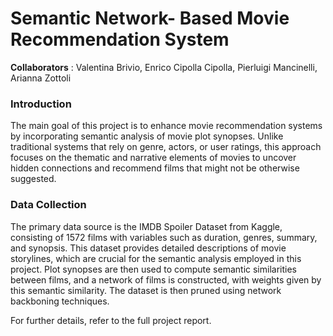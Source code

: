 # Semantic Network- Based Movie Recommendation System

**Collaborators** : Valentina Brivio, Enrico Cipolla Cipolla, Pierluigi Mancinelli, Arianna Zottoli


### Introduction
The main goal of this project is to enhance movie recommendation systems by incorporating semantic analysis of movie plot synopses. Unlike traditional systems that rely on genre, actors, or user ratings, this approach focuses on the thematic and narrative elements of movies to uncover hidden connections and recommend films that might not be otherwise suggested.

### Data Collection
The primary data source is the IMDB Spoiler Dataset from Kaggle, consisting of 1572 films with variables such as duration, genres, summary, and synopsis. This dataset provides detailed descriptions of movie storylines, which are crucial for the semantic analysis employed in this project. Plot synopses are then used to compute semantic similarities between films, and a network of films is constructed, with weights given by this semantic similarity. The dataset is then pruned using network backboning techniques. 

For further details, refer to the full project report.


